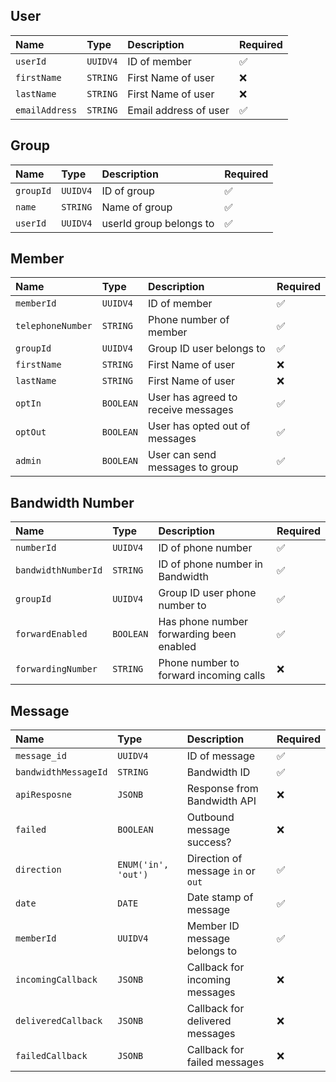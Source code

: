 ## User

| Name           | Type     | Description           | Required |
|:---------------|:---------|:----------------------|:---------|
| `userId`       | `UUIDV4` | ID of member          | ✅        |
| `firstName`    | `STRING` | First Name of user    | ❌        |
| `lastName`     | `STRING` | First Name of user    | ❌        |
| `emailAddress` | `STRING` | Email address of user | ✅        |

## Group

| Name      | Type     | Description             | Required |
|:----------|:---------|:------------------------|:---------|
| `groupId` | `UUIDV4` | ID of group             | ✅        |
| `name`    | `STRING` | Name of group           | ✅        |
| `userId`  | `UUIDV4` | userId group belongs to | ✅        |

## Member

| Name              | Type      | Description                         | Required |
|:------------------|:----------|:------------------------------------|:---------|
| `memberId`        | `UUIDV4`  | ID of member                        | ✅        |
| `telephoneNumber` | `STRING`  | Phone number of member              | ✅        |
| `groupId`         | `UUIDV4`  | Group ID user belongs to            | ✅        |
| `firstName`       | `STRING`  | First Name of user                  | ❌        |
| `lastName`        | `STRING`  | First Name of user                  | ❌        |
| `optIn`           | `BOOLEAN` | User has agreed to receive messages | ✅        |
| `optOut`          | `BOOLEAN` | User has opted out of messages      | ✅        |
| `admin`           | `BOOLEAN` | User can send messages to group     | ✅        |

## Bandwidth Number

| Name                | Type      | Description                              | Required |
|:--------------------|:----------|:-----------------------------------------|:---------|
| `numberId`          | `UUIDV4`  | ID of phone number                       | ✅        |
| `bandwidthNumberId` | `STRING`  | ID of phone number in Bandwidth          | ✅        |
| `groupId`           | `UUIDV4`  | Group ID user phone number to            | ✅        |
| `forwardEnabled`    | `BOOLEAN` | Has phone number forwarding been enabled | ✅        |
| `forwardingNumber`  | `STRING`  | Phone number to forward incoming calls   | ❌        |

## Message

| Name                 | Type                | Description                        | Required |
|:---------------------|:--------------------|:-----------------------------------|:---------|
| `message_id`         | `UUIDV4`            | ID of message                      | ✅        |
| `bandwidthMessageId` | `STRING`            | Bandwidth ID                       | ✅        |
| `apiResposne`        | `JSONB`             | Response from Bandwidth API        | ❌        |
| `failed`             | `BOOLEAN`           | Outbound message success?          | ❌        |
| `direction`          | `ENUM('in', 'out')` | Direction of message `in` or `out` | ✅        |
| `date`               | `DATE`              | Date stamp of message              | ✅        |
| `memberId`           | `UUIDV4`            | Member ID message belongs to       | ✅        |
| `incomingCallback`   | `JSONB`             | Callback for incoming messages     | ❌        |
| `deliveredCallback`  | `JSONB`             | Callback for delivered messages    | ❌        |
| `failedCallback`     | `JSONB`             | Callback for failed messages       | ❌        |
